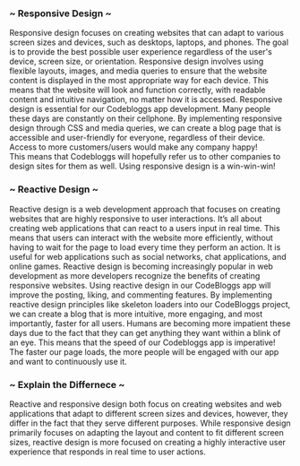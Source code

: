 ### ~ Responsive Design ~

Responsive design focuses on creating websites that can adapt to various screen sizes and devices, such as desktops, laptops, and phones. 
The goal is to provide the best possible user experience regardless of the user's device, screen size, or orientation.
Responsive design involves using flexible layouts, images, and media queries to ensure that the website content is displayed in the most appropriate way for each device. This means that the website will look and function correctly, with readable content and intuitive navigation, no matter how it is accessed. 
Responsive design is essential for our Codebloggs app development. Many people these days are constantly on their cellphone. 
By implementing responsive design through CSS and media queries, we can create a blog page that is accessible and user-friendly for everyone, regardless of their device. Access to more customers/users would make any company happy!  
This means that Codebloggs will hopefully refer us to other companies to design sites for them as well. Using responsive design is a win-win-win! 
	
### ~ Reactive Design ~  
  
Reactive design is a web development approach that focuses on creating websites that are highly responsive to user interactions. 
It’s all about creating web applications that can react to a users input in real time. This means that users can interact with the website more efficiently, without having to wait for the page to load every time they perform an action. 
It is useful for web applications such as social networks, chat applications, and online games. 
Reactive design is becoming increasingly popular in web development as more developers recognize the benefits of creating responsive websites.
Using reactive design in our CodeBloggs app will improve the posting, liking, and commenting features. 
By implementing reactive design principles like skeleton loaders into our CodeBloggs project, we can create a blog that is more intuitive, more engaging, and most importantly, faster for all users. 
Humans are becoming more impatient these days due to the fact that they can get anything they want within a blink of an eye. 
This means that the speed of our Codebloggs app is imperative! The faster our page loads, the more people will be engaged with our app and want to continuously use it. 

### ~ Explain the Differnece ~

Reactive and responsive design both focus on creating websites and web applications that adapt to different screen sizes and devices, 
however, they differ in the fact that they serve different purposes. 
While responsive design primarily focuses on adapting the layout and content to fit different screen sizes, 
reactive design is more focused on creating a highly interactive user experience that responds in real time to user actions.

